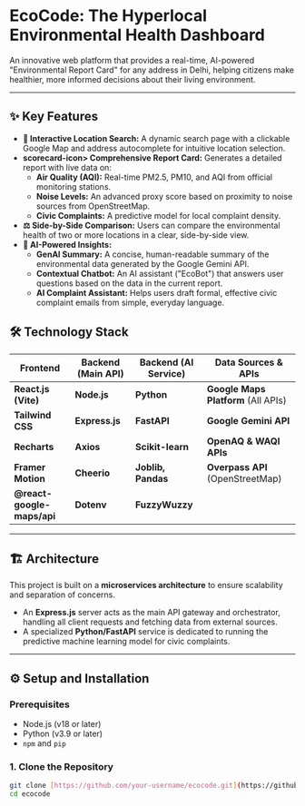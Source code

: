 # EcoCode: The Hyperlocal Environmental Health Dashboard


An innovative web platform that provides a real-time, AI-powered "Environmental Report Card" for any address in Delhi, helping citizens make healthier, more informed decisions about their living environment.

---

## ✨ Key Features

* **📍 Interactive Location Search:** A dynamic search page with a clickable Google Map and address autocomplete for intuitive location selection.
* **scorecard-icon> Comprehensive Report Card:** Generates a detailed report with live data on:
    * **Air Quality (AQI):** Real-time PM2.5, PM10, and AQI from official monitoring stations.
    * **Noise Levels:** An advanced proxy score based on proximity to noise sources from OpenStreetMap.
    * **Civic Complaints:** A predictive model for local complaint density.
* **⚖️ Side-by-Side Comparison:** Users can compare the environmental health of two or more locations in a clear, side-by-side view.
* **🤖 AI-Powered Insights:**
    * **GenAI Summary:** A concise, human-readable summary of the environmental data generated by the Google Gemini API.
    * **Contextual Chatbot:** An AI assistant ("EcoBot") that answers user questions based on the data in the current report.
    * **AI Complaint Assistant:** Helps users draft formal, effective civic complaint emails from simple, everyday language.


## 🛠️ Technology Stack

| Frontend                | Backend (Main API) | Backend (AI Service) | Data Sources & APIs                |
| ----------------------- | ------------------ | -------------------- | ---------------------------------- |
| **React.js (Vite)** | **Node.js** | **Python** | **Google Maps Platform** (All APIs) |
| **Tailwind CSS** | **Express.js** | **FastAPI** | **Google Gemini API** |
| **Recharts** | **Axios** | **Scikit-learn** | **OpenAQ & WAQI APIs** |
| **Framer Motion** | **Cheerio** | **Joblib, Pandas** | **Overpass API** (OpenStreetMap)   |
| **@react-google-maps/api** | **Dotenv** | **FuzzyWuzzy** |                                    |

---

## 🏗️ Architecture

This project is built on a **microservices architecture** to ensure scalability and separation of concerns.

* An **Express.js** server acts as the main API gateway and orchestrator, handling all client requests and fetching data from external sources.
* A specialized **Python/FastAPI** service is dedicated to running the predictive machine learning model for civic complaints.

---

## ⚙️ Setup and Installation

### Prerequisites
* Node.js (v18 or later)
* Python (v3.9 or later)
* `npm` and `pip`

### 1. Clone the Repository
```bash
git clone [https://github.com/your-username/ecocode.git](https://github.com/your-username/ecocode.git)
cd ecocode